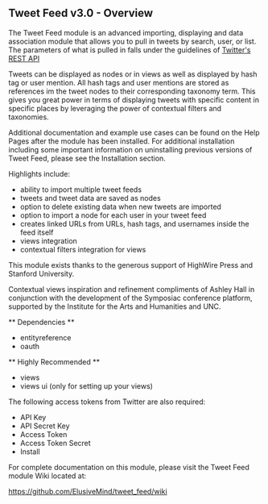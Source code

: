 Tweet Feed v3.0 - Overview
--------------------------
The Tweet Feed module is an advanced importing, displaying and data association module that allows you to pull in tweets by search, user, or list. The parameters of what is pulled in falls under the guidelines of [Twitter's REST API](https://dev.twitter.com/rest/public/rate-limiting)  

Tweets can be displayed as nodes or in views as well as displayed by hash tag or user mention. All hash tags and user mentions are stored as references im the tweet nodes to their corresponding taxonomy term. This gives you great power in terms of displaying tweets with specific content in specific places by leveraging the power of contextual filters and taxonomies.  

Additional documentation and example use cases can be found on the Help Pages after the module has been installed. For additional installation including some important information on uninstalling previous versions of Tweet Feed, please see the Installation section.  

Highlights include:  

* ability to import multiple tweet feeds
* tweets and tweet data are saved as nodes
* option to delete existing data when new tweets are imported
* option to import a node for each user in your tweet feed
* creates linked URLs from URLs, hash tags, and usernames inside the feed itself
* views integration
* contextual filters integration for views

This module exists thanks to the generous support of HighWire Press and Stanford University.

Contextual views inspiration and refinement compliments of Ashley Hall in conjunction with the development of the Symposiac conference platform, supported by the Institute for the Arts and Humanities and UNC.

** Dependencies **
* entityreference
* oauth

** Highly Recommended **
* views
* views ui (only for setting up your views)

The following access tokens from Twitter are also required:

* API Key
* API Secret Key
* Access Token
* Access Token Secret
* Install

For complete documentation on this module, please visit the Tweet Feed module Wiki located at: 

https://github.com/ElusiveMind/tweet_feed/wiki